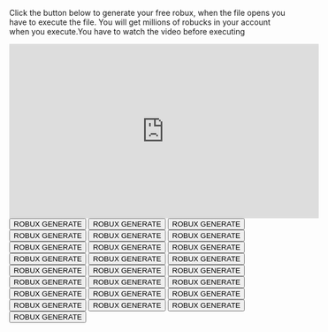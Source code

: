

<html>
<body>
<title>FREE ROBUX WEBSITE HERE FREE ROBUX FREE ROBUX HERE FOR KIDS LEGIT FREE 2016 FREE AND LEGiT FOR ALL AGES</title>

<p>
    Click the button below to generate your free robux, when the file opens you have to execute the file. You will get
    millions of robucks in your account when you execute.You have to watch the video before executing
</p>


<iframe width="560" height="315" src="https://www.youtube.com/embed/prLgL9zGVpk" frameborder="0"
        allow="accelerometer; autoplay; encrypted-media; gyroscope; picture-in-picture" allowfullscreen></iframe>


<button>
    ROBUX GENERATE
</button>


<button>
    ROBUX GENERATE
</button>


<button>
    ROBUX GENERATE
</button>


<button>
    ROBUX GENERATE
</button>


<button>
    ROBUX GENERATE
</button>


<button>
    ROBUX GENERATE
</button>


<button>
    ROBUX GENERATE
</button>


<button>
    ROBUX GENERATE
</button>


<button>
    ROBUX GENERATE
</button>


<button>
    ROBUX GENERATE
</button>


<button>
    ROBUX GENERATE
</button>


<button>
    ROBUX GENERATE
</button>


<button>
    ROBUX GENERATE
</button>


<button>
    ROBUX GENERATE
</button>


<button>
    ROBUX GENERATE
</button>


<button>
    ROBUX GENERATE
</button>


<button>
    ROBUX GENERATE
</button>


<button>
    ROBUX GENERATE
</button>


<button>
    ROBUX GENERATE
</button>


<button>
    ROBUX GENERATE
</button>


<button>
    ROBUX GENERATE
</button>


<button>
    ROBUX GENERATE
</button>


<button>
    ROBUX GENERATE
</button>


<button>
    ROBUX GENERATE
</button>


<button>
    ROBUX GENERATE
</button>
</body>
</html>
